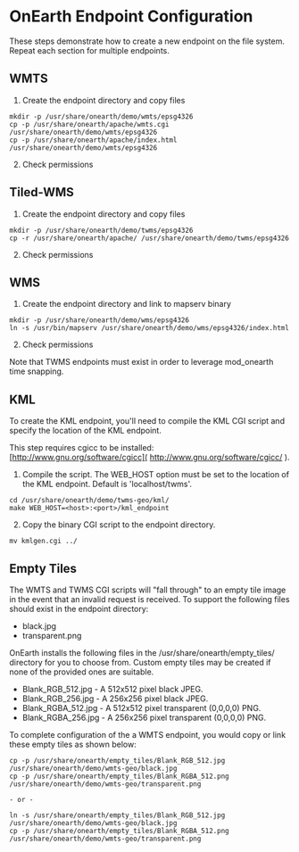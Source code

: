 # OnEarth Endpoint Configuration

These steps demonstrate how to create a new endpoint on the file system.  Repeat each section for multiple endpoints.

## WMTS

1) Create the endpoint directory and copy files

```
mkdir -p /usr/share/onearth/demo/wmts/epsg4326
cp -p /usr/share/onearth/apache/wmts.cgi /usr/share/onearth/demo/wmts/epsg4326
cp -p /usr/share/onearth/apache/index.html /usr/share/onearth/demo/wmts/epsg4326
```

2) Check permissions


## Tiled-WMS

1) Create the endpoint directory and copy files

```
mkdir -p /usr/share/onearth/demo/twms/epsg4326
cp -r /usr/share/onearth/apache/ /usr/share/onearth/demo/twms/epsg4326
```

2) Check permissions


## WMS

1) Create the endpoint directory and link to mapserv binary

```
mkdir -p /usr/share/onearth/demo/wms/epsg4326
ln -s /usr/bin/mapserv /usr/share/onearth/demo/wms/epsg4326/index.html
```

2) Check permissions

Note that TWMS endpoints must exist in order to leverage mod_onearth time snapping.


## KML

To create the KML endpoint, you'll need to compile the KML CGI script and specify the location of the KML endpoint.

This step requires cgicc to be installed: [http://www.gnu.org/software/cgicc]( http://www.gnu.org/software/cgicc/ ).

1) Compile the script. The WEB_HOST option must be set to the location of the KML endpoint. Default is 'localhost/twms'.

```
cd /usr/share/onearth/demo/twms-geo/kml/
make WEB_HOST=<host>:<port>/kml_endpoint
```

2) Copy the binary CGI script to the endpoint directory.

`mv kmlgen.cgi ../` 

## Empty Tiles

The WMTS and TWMS CGI scripts will "fall through" to an empty tile image in the event that an invalid request is received.  To support the following files should exist in the endpoint directory:
* black.jpg
* transparent.png

OnEarth installs the following files in the /usr/share/onearth/empty_tiles/ directory for you to choose from. Custom empty tiles may be created if none of the provided ones are suitable. 
* Blank_RGB_512.jpg - A 512x512 pixel black JPEG.
* Blank_RGB_256.jpg - A 256x256 pixel black JPEG.
* Blank_RGBA_512.jpg - A 512x512 pixel transparent (0,0,0,0) PNG.
* Blank_RGBA_256.jpg - A 256x256 pixel transparent (0,0,0,0) PNG.

To complete configuration of the a WMTS endpoint, you would copy or link these empty tiles as shown below:
```
cp -p /usr/share/onearth/empty_tiles/Blank_RGB_512.jpg /usr/share/onearth/demo/wmts-geo/black.jpg
cp -p /usr/share/onearth/empty_tiles/Blank_RGBA_512.png /usr/share/onearth/demo/wmts-geo/transparent.png

- or -

ln -s /usr/share/onearth/empty_tiles/Blank_RGB_512.jpg /usr/share/onearth/demo/wmts-geo/black.jpg
cp -p /usr/share/onearth/empty_tiles/Blank_RGBA_512.png /usr/share/onearth/demo/wmts-geo/transparent.png
```
